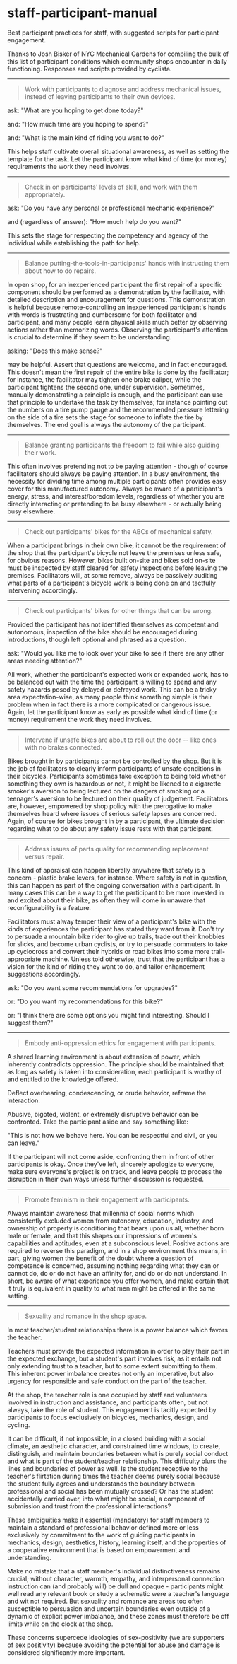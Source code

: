 # staff-participant-manual
Best participant practices for staff, with suggested scripts for participant engagement.

Thanks to Josh Bisker of NYC Mechanical Gardens for compiling the
bulk of this list of participant conditions which community shops encounter in
daily functioning. Responses and scripts provided by cyclista.

----

>    Work with participants to diagnose and address mechanical issues,
>    instead of leaving participants to their own devices.

ask:
"What are you hoping to get done today?"

and:
"How much time are you hoping to spend?"

and:
"What is the main kind of riding you want to do?"

This helps staff cultivate overall situational awareness, as well as
setting the template for the task. Let the participant know what kind
of time (or money) requirements the work they need involves.

----

>    Check in on participants' levels of skill, and work with them
>    appropriately.

ask:
"Do you have any personal or professional mechanic experience?"

and (regardless of answer):
"How much help do you want?"

This sets the stage for respecting the competency and agency of the
individual while establishing the path for help.

----

>    Balance putting-the-tools-in-participants' hands with instructing
>    them about how to do repairs.

In open shop, for an inexperienced participant the first repair of a
specific component should be performed as a demonstration by the
facilitator, with detailed description and encouragement for questions.
This demonstration is helpful because remote-controlling an inexperienced
participant's hands with words is frustrating and cumbersome for both
facilitator and participant, and many people learn physical skills much
better by observing actions rather than memorizing words. Observing the
participant's attention is crucial to determine if they seem to be
understanding.

asking:
"Does this make sense?"

may be helpful. Assert that questions are welcome, and in fact
encouraged. This doesn't mean the first repair of the entire bike is
done by the facilitator; for instance, the facilitator may tighten one
brake caliper, while the participant tightens the second one, under
supervision. Sometimes, manually demonstrating a principle is enough,
and the participant can use that principle to undertake the task by
themselves; for instance pointing out the numbers on a tire pump gauge
and the recommended pressure lettering on the side of a tire sets the
stage for someone to inflate the tire by themselves. The end goal is
always the autonomy of the participant.

----

>    Balance granting participants the freedom to fail while also guiding
>    their work.

This often involves pretending not to be paying attention - though of course
facilitators should always be paying attention. In a busy environment, the
necessity for dividing time among multiple participants often provides easy
cover for this manufactured autonomy. Always be aware of a participant's
energy, stress, and interest/boredom levels, regardless of whether you are
directly interacting or pretending to be busy elsewhere - or actually being
busy elsewhere.

----

>    Check out participants' bikes for the ABCs of mechanical safety.

When a participant brings in their own bike, it cannot be the requirement
of the shop that the participant's bicycle not leave the premises unless
safe, for obvious reasons. However, bikes built on-site and bikes sold
on-site must be inspected by staff cleared for safety inspections before
leaving the premises. Facilitators will, at some remove, always be passively
auditing what parts of a participant's bicycle work is being done on and
tactfully intervening accordingly.

----

>    Check out participants' bikes for other things that can be wrong.

Provided the participant has not identified themselves as competent and
autonomous, inspection of the bike should be encouraged during introductions,
though left optional and phrased as a question.

ask:
"Would you like me to look over your bike to see if there are any other areas
needing attention?"

All work, whether the participant's expected work or expanded work, has to
be balanced out with the time the participant is willing to spend and any
safety hazards posed by delayed or defrayed work. This can be a tricky area
expectation-wise, as many people think something simple is their problem
when in fact there is a more complicated or dangerous issue. Again, let the
participant know as early as possible what kind of time (or money)
requirement the work they need involves.

----

>    Intervene if unsafe bikes are about to roll out the door -- like
>    ones with no brakes connected.

Bikes brought in by participants cannot be controlled by the shop. But it is
the job of facilitators to clearly inform participants of unsafe conditions
in their bicycles. Participants sometimes take exception to being told
whether something they own is hazardous or not, it might be likened to a
cigarette smoker's aversion to being lectured on the dangers of smoking or a
teenager's aversion to be lectured on their quality of judgement. Facilitators
are, however, empowered by shop policy with the prerogative to make themselves
heard where issues of serious safety lapses are concerned. Again, of course
for bikes brought in by a participant, the ultimate decision regarding what
to do about any safety issue rests with that participant.

----

>    Address issues of parts quality for recommending replacement versus
>    repair.

This kind of appraisal can happen liberally anywhere that safety is a
concern - plastic brake levers, for instance. Where safety is not in question,
this can happen as part of the ongoing conversation with a participant. In
many cases this can be a way to get the participant to be more invested in
and excited about their bike, as often they will come in unaware that
reconfigurability is a feature.

Facilitators must alway temper their view of a participant's bike with
the kinds of experiences the participant has stated they want from it. Don't
try to persuade a mountain bike rider to give up trails, trade out their
knobbies for slicks, and become urban cyclists, or try to persuade commuters
to take up cyclocross and convert their hybrids or road bikes into some more
trail-appropriate machine. Unless told otherwise, trust that the participant
has a vision for the kind of riding they want to do, and tailor enhancement
suggestions accordingly.

ask:
"Do you want some recommendations for upgrades?"

or:
"Do you want my recommendations for this bike?"

or:
"I think there are some options you might find interesting. Should I
suggest them?"

----

>    Embody anti-oppression ethics for engagement with participants.

A shared learning environment is about extension of power, which inherently
contradicts oppression. The principle should be maintained that as long as
safety is taken into consideration, each participant is worthy of and
entitled to the knowledge offered.

Deflect overbearing, condescending, or crude behavior, reframe the
interaction.

Abusive, bigoted, violent, or extremely disruptive behavior
can be confronted. Take the participant aside and say something like:

"This is not how we behave here. You can be respectful and civil, or you can
leave."

If the participant will not come aside, confronting them in front of other
participants is okay. Once they've left, sincerely apologize to everyone,
make sure everyone's project is on track, and leave people to process the
disruption in their own ways unless further discussion is requested.

----

>    Promote feminism in their engagement with participants.

Always maintain awareness that millennia of social norms which consistently
excluded women from autonomy, education, industry, and ownership of property
is conditioning that bears upon us all, whether born male or female, and that
this shapes our impressions of women's capabilities and aptitudes, even at a
subconscious level. Positive actions are required to reverse this paradigm,
and in a shop environment this means, in part, giving women the benefit of the
doubt where a question of competence is concerned, assuming nothing regarding
what they can or cannot do, do or do not have an affinity for, and do or do
not understand. In short, be aware of what experience you offer women, and
make certain that it truly is equivalent in quality to what men might be
offered in the same setting.

----

>    Sexuality and romance in the shop space.

In most teacher/student relationships there is a power balance which favors
the teacher.

Teachers must provide the expected information in order to play their part
in the expected exchange, but a student's part involves risk, as it entails
not only extending trust to a teacher, but to some extent submitting to
them. This inherent power imbalance creates not only an imperative, but
also urgency for responsible and safe conduct on the part of the teacher.

At the shop, the teacher role is one occupied by staff and volunteers involved
in instruction and assistance, and participants often, but not always, take
the role of student. This engagement is tacitly expected by participants to
focus exclusively on bicycles, mechanics, design, and cycling.

It can be difficult, if not impossible, in a closed building with a social
climate, an aesthetic character, and constrained time windows, to create,
distinguish, and maintain boundaries between what is purely social conduct
and what is part of the student/teacher relationship. This difficulty blurs
the lines and boundaries of power as well. Is the student receptive to the
teacher's flirtation during times the teacher deems purely social because
the student fully agrees and understands the boundary between professional
and social has been mutually crossed? Or has the student accidentally
carried over, into what might be social, a component of submission and trust
from the professional interactions?

These ambiguities make it essential (mandatory) for staff members to
maintain a standard of professional behavior defined more or less exclusively
by commitment to the work of guiding participants in mechanics, design,
aesthetics, history, learning itself, and the properties of a cooperative
environment that is based on empowerment and understanding.

Make no mistake that a staff member's individual distinctiveness remains
crucial; without character, warmth, empathy, and interpersonal connection
instruction can (and probably will) be dull and opaque - participants might
well read any relevant book or study a schematic were a teacher's language
and wit not required. But sexuality and romance are areas too often
susceptible to persuasion and uncertain boundaries even outside of a dynamic
of explicit power imbalance, and these zones must therefore be off limits
while on the clock at the shop.

These concerns supercede ideologies of sex-positivity (we are supporters of
sex positivity) because avoiding the potential for abuse and damage is
considered significantly more important.
